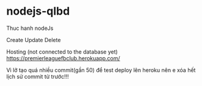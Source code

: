 # nodejs-qlbd
Thuc hanh nodeJs

Create
Update
Delete

Hosting (not connected to the database yet)
  https://premierleaguefbclub.herokuapp.com/

Vì lỡ tạo quá nhiều commit(gần 50) để test deploy lên heroku nên e xóa hết lịch sử commit từ trước!!!
